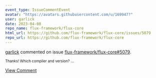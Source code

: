 ```yaml
---
event_type: IssueCommentEvent
avatar: "https://avatars.githubusercontent.com/u/169947?"
user: garlick
date: 2023-04-08
repo_name: flux-framework/flux-core
html_url: https://github.com/flux-framework/flux-core/issues/5079
repo_url: https://github.com/flux-framework/flux-core
---
```


<a href='https://github.com/garlick' target='_blank'>garlick</a> commented on issue <a href='https://github.com/flux-framework/flux-core/issues/5079' target='_blank'>flux-framework/flux-core#5079</a>.

<small>Thanks!  Which compiler and version?...</small>

<a href='https://github.com/flux-framework/flux-core/issues/5079' target='_blank'>View Comment</a>